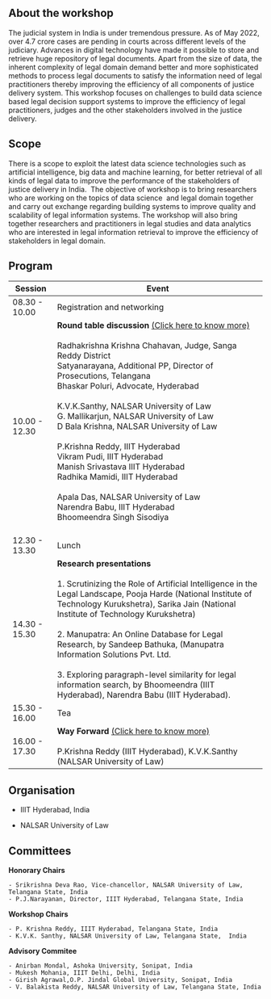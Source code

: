 <!-- # Workshop on Data Science for Justice Delivery in India (DSJDI-2022) -->
## About the workshop
The judicial system in India is under tremendous pressure. As of May 2022, over 4.7 crore cases are pending in courts across different levels of the judiciary. Advances in digital technology  have made it possible to store and retrieve huge repository of legal documents.    Apart from the size of data, the inherent complexity of legal domain demand better and more sophisticated methods to process legal documents to satisfy the information need of legal practitioners thereby improving the efficiency of all components of justice delivery system. This workshop focuses on  challenges to build data science based legal decision support systems  to improve the efficiency of legal practitioners, judges and the other stakeholders involved in the justice delivery. 

## Scope
There is a scope to exploit the latest data science technologies such as artificial intelligence, big data and machine learning,  for better  retrieval of all kinds of legal data to improve the performance of the stakeholders of  justice delivery in India.  The objective of workshop is to bring researchers who are working on the topics of data science  and legal domain together and carry out exchange regarding building systems to improve quality and scalability of  legal information systems. The workshop will also bring together researchers and practitioners in legal studies and data analytics who are interested in legal information retrieval to improve the efficiency of stakeholders in legal domain.

## Program

| Session       |    Event                                            
| -------       |    -----
| 08.30 - 10.00 | Registration and networking                
| 10.00 - 12.30 | **Round table discussion** [(Click here to know more)](./scope.html) <br/><br/>  Radhakrishna Krishna Chahavan, Judge, Sanga Reddy District <br/> Satyanarayana, Additional PP, Director of Prosecutions, Telangana <br/> Bhaskar Poluri, Advocate, Hyderabad <br/> <br/> K.V.K.Santhy, NALSAR University of Law <br/> G. Mallikarjun, NALSAR University of Law <br/> D Bala Krishna, NALSAR University of Law  <br/> <br/> P.Krishna Reddy, IIIT Hyderabad <br/> Vikram Pudi, IIIT Hyderabad <br/> Manish Srivastava IIIT Hyderabad <br/> Radhika Mamidi, IIIT Hyderabad <br/><br/>  Apala Das, NALSAR University of Law <br/> Narendra Babu, IIIT Hyderabad <br/> Bhoomeendra Singh Sisodiya <br/><br/>
| 12.30 - 13.30 | Lunch                    
| 14.30 - 15.30 | **Research presentations** <br/><br/> 1. Scrutinizing the Role of Artificial Intelligence in the Legal Landscape, Pooja Harde (National Institute of Technology Kurukshetra), Sarika Jain (National Institute of Technology Kurukshetra) <br/><br/> 2. Manupatra: An Online Database for Legal Research, by Sandeep Bathuka, (Manupatra Information Solutions Pvt. Ltd. <br/><br/> 3. Exploring paragraph-level similarity for legal information search, by Bhoomeendra (IIIT Hyderabad), Narendra Babu (IIIT Hyderabad).                          
| 15.30 - 16.00 | Tea                     
| 16.00 - 17.30 | **Way Forward** [(Click here to know more)](./wayforward.html) <br/><br/> P.Krishna Reddy (IIIT Hyderabad), K.V.K.Santhy (NALSAR University of Law)             


## Organisation

* IIIT Hyderabad, India

* NALSAR University of Law

## Committees
**Honorary Chairs**

    - Srikrishna Deva Rao, Vice-chancellor, NALSAR University of Law, Telangana State, India 
    - P.J.Narayanan, Director, IIIT Hyderabad, Telangana State, India

**Workshop Chairs**

    - P. Krishna Reddy, IIIT Hyderabad, Telangana State, India
    - K.V.K. Santhy, NALSAR University of Law, Telangana State,  India

**Advisory Commitee**

    - Anirban Mondal, Ashoka University, Sonipat, India
    - Mukesh Mohania, IIIT Delhi, Delhi, India
    - Girish Agrawal,O.P. Jindal Global University, Sonipat, India
    - V. Balakista Reddy, NALSAR University of Law, Telangana State, India 
  

 
